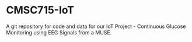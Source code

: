 # CMSC715-IoT
A git repository for code and data for our IoT Project - Continuous Glucose Monitoring using EEG Signals from a MUSE.
